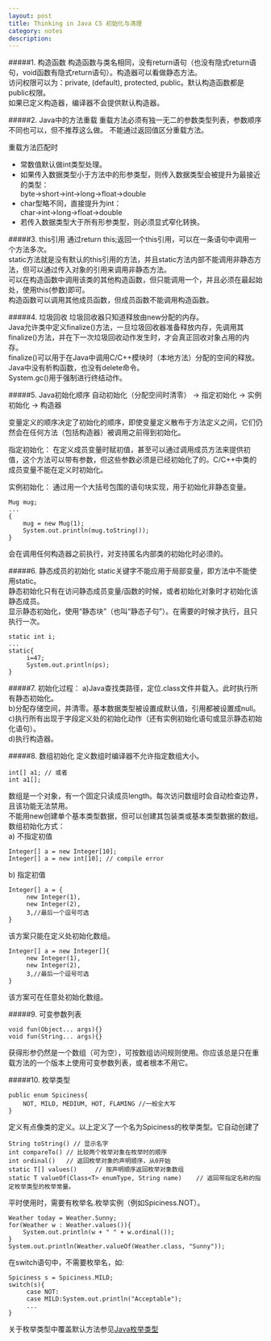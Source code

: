 ```yaml
---
layout: post
title: Thinking in Java C5 初始化与清理
category: notes
description: 
---
```


#####1. 构造函数
构造函数与类名相同，没有return语句（也没有隐式return语句，void函数有隐式return语句）。构造器可以看做静态方法。  
访问权限可以为：private, (default), protected, public。默认构造函数都是public权限。  
如果已定义构造器，编译器不会提供默认构造器。

#####2. Java中的方法重载
重载方法必须有独一无二的参数类型列表，参数顺序不同也可以，但不推荐这么做。
不能通过返回值区分重载方法。

重载方法匹配时

* 常数值默认做int类型处理。
* 如果传入数据类型小于方法中的形参类型，则传入数据类型会被提升为最接近的类型：  
byte->short->int->long->float->double
* char型略不同，直接提升为int：  
char->int->long->float->double
* 若传入数据类型大于所有形参类型，则必须显式窄化转换。

#####3. this引用
通过return this;返回一个this引用，可以在一条语句中调用一个方法多次。  
static方法就是没有默认的this引用的方法，并且static方法内部不能调用非静态方法，但可以通过传入对象的引用来调用非静态方法。  
可以在构造函数中调用该类的其他构造函数，但只能调用一个，并且必须在最起始处，使用this(参数)即可。  
构造函数可以调用其他成员函数，但成员函数不能调用构造函数。

#####4. 垃圾回收
垃圾回收器只知道释放由new分配的内存。  
Java允许类中定义finalize()方法，一旦垃圾回收器准备释放内存，先调用其finalize()方法，并在下一次垃圾回收动作发生时，才会真正回收对象占用的内存。  
finalize()可以用于在Java中调用C/C++模块时（本地方法）分配的空间的释放。  
Java中没有析构函数，也没有delete命令。  
System.gc()用于强制进行终结动作。

#####5. Java初始化顺序
自动初始化（分配空间时清零） -> 指定初始化 -> 实例初始化 -> 构造器  

变量定义的顺序决定了初始化的顺序，即使变量定义散布于方法定义之间，它们仍然会在任何方法（包括构造器）被调用之前得到初始化。  

指定初始化： 在定义成员变量时赋初值，甚至可以通过调用成员方法来提供初值，这个方法可以带有参数，但这些参数必须是已经初始化了的。C/C++中类的成员变量不能在定义时初始化。  

实例初始化： 通过用一个大括号包围的语句块实现，用于初始化非静态变量。

	Mug mug;
	...
	{
    	mug = new Mug(1);
    	System.out.println(mug.toString());
	}
会在调用任何构造器之前执行，对支持匿名内部类的初始化时必须的。

#####6. 静态成员的初始化
static关键字不能应用于局部变量，即方法中不能使用static。  
静态初始化只有在访问静态成员变量/函数的时候，或者初始化对象时才初始化该静态成员。  
显示静态初始化，使用“静态块”（也叫“静态子句”）。在需要的时候才执行，且只执行一次。

	static int i;
	...
	static{
	     i=47;
	     System.out.println(ps);
	}


#####7. 初始化过程：
a)Java查找类路径，定位.class文件并载入。此时执行所有静态初始化。  
b)分配存储空间，并清零。基本数据类型被设置成默认值，引用都被设置成null。  
c)执行所有出现于字段定义处的初始化动作（还有实例初始化语句或显示静态初始化语句）。  
d)执行构造器。

#####8. 数组初始化
定义数组时编译器不允许指定数组大小。

	int[] a1; // 或者
	int a1[]; 

数组是一个对象，有一个固定只读成员length。每次访问数组时会自动检查边界，且该功能无法禁用。  
不能用new创建单个基本类型数据，但可以创建其包装类或基本类型数据的数组。
数组初始化方式：  
a) 不指定初值

	Integer[] a = new Integer[10];
	Integer[] a = new int[10]; // compile error

b) 指定初值

	Integer[] a = {
	     new Integer(1),
	     new Integer(2),
	     3,//最后一个逗号可选
	}
该方案只能在定义处初始化数组。

	Integer[] a = new Integer[]{
    	 new Integer(1),
    	 new Integer(2),
    	 3,//最后一个逗号可选
	}
该方案可在任意处初始化数组。

#####9. 可变参数列表

	void fun(Object... args){}
	void fun(String... args){}
获得形参仍然是一个数组（可为空），可按数组访问规则使用。你应该总是只在重载方法的一个版本上使用可变参数列表，或者根本不用它。

#####10. 枚举类型

	public enum Spiciness{
		NOT, MILD, MEDIUM, HOT, FLAMING //一般全大写
	}
定义有点像类的定义。以上定义了一个名为Spiciness的枚举类型。它自动创建了

	String toString() // 显示名字
	int compareTo()	// 比较两个枚举对象在枚举时的顺序
	int ordinal()	// 返回枚举对象的声明顺序，从0开始
	static T[] values() 	// 按声明顺序返回枚举对象数组
	static T valueOf(Class<T> enumType, String name)	// 返回带指定名称的指定枚举类型的枚举常量。
	
平时使用时，需要有枚举名.枚举实例（例如Spiciness.NOT）。

	Weather today = Weather.Sunny;
	for(Weather w : Weather.values()){
    	System.out.println(w + " " + w.ordinal());
	}
	System.out.println(Weather.valueOf(Weather.class, "Sunny"));
在switch语句中，不需要枚举名，如:

	Spiciness s = Spiciness.MILD;
	switch(s){
    	 case NOT:
    	 case MILD:System.out.println("Acceptable");
    	 ...
	}
关于枚举类型中覆盖默认方法参见[Java枚举类型][java enum]


[java enum]: http://